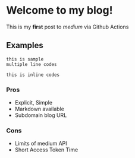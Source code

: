 # Welcome to my blog!

This is my **first** post to *medium* via Github Actions

## Examples

```
this is sample
multiple line codes
```

`this is inline codes`

### Pros

- Explicit, Simple
- Markdown available
- Subdomain blog URL

### Cons

- Limits of medium API
- Short Access Token Time
